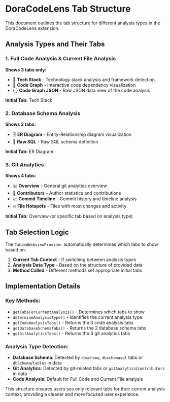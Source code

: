 # DoraCodeLens Tab Structure

This document outlines the tab structure for different analysis types in the DoraCodeLens extension.

## Analysis Types and Their Tabs

### 1. Full Code Analysis & Current File Analysis
**Shows 3 tabs only:**
- 🔧 **Tech Stack** - Technology stack analysis and framework detection
- 🔗 **Code Graph** - Interactive code dependency visualization  
- { } **Code Graph JSON** - Raw JSON data view of the code analysis

**Initial Tab:** Tech Stack

### 2. Database Schema Analysis
**Shows 2 tabs:**
- 🗄️ **ER Diagram** - Entity-Relationship diagram visualization
- 📝 **Raw SQL** - Raw SQL schema definition

**Initial Tab:** ER Diagram

### 3. Git Analytics
**Shows 4 tabs:**
- 📊 **Overview** - General git analytics overview
- 👥 **Contributors** - Author statistics and contributions
- 📈 **Commit Timeline** - Commit history and timeline analysis
- 🔥 **File Hotspots** - Files with most changes and activity

**Initial Tab:** Overview (or specific tab based on analysis type)

## Tab Selection Logic

The `TabbedWebviewProvider` automatically determines which tabs to show based on:

1. **Current Tab Context** - If switching between analysis types
2. **Analysis Data Type** - Based on the structure of provided data
3. **Method Called** - Different methods set appropriate initial tabs

## Implementation Details

### Key Methods:
- `getTabsForCurrentAnalysis()` - Determines which tabs to show
- `determineAnalysisType()` - Identifies the current analysis type
- `getCodeAnalysisTabs()` - Returns the 3 code analysis tabs
- `getDatabaseSchemaTabs()` - Returns the 2 database schema tabs  
- `getGitAnalyticsTabs()` - Returns the 4 git analytics tabs

### Analysis Type Detection:
- **Database Schema**: Detected by `dbschema`, `dbschemasql` tabs or `dbSchema`/`tables` in data
- **Git Analytics**: Detected by git-related tabs or `gitAnalytics`/`contributors` in data
- **Code Analysis**: Default for Full Code and Current File analysis

This structure ensures users see only relevant tabs for their current analysis context, providing a cleaner and more focused user experience.
